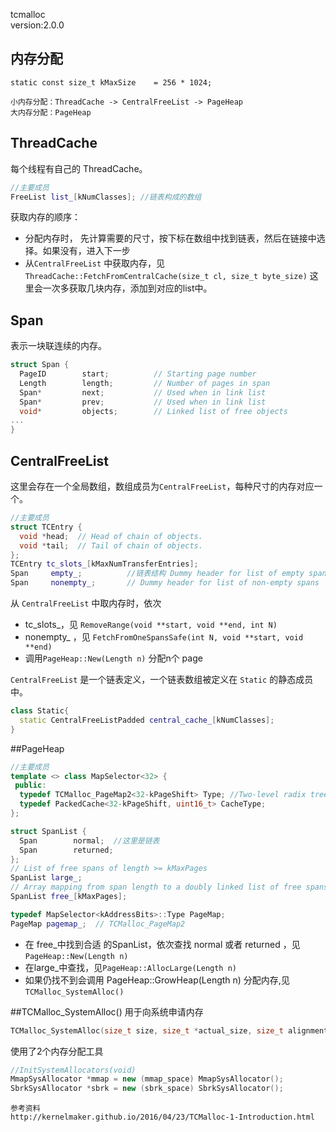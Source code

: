 tcmalloc   
version:2.0.0


## 内存分配
```
static const size_t kMaxSize    = 256 * 1024;

小内存分配：ThreadCache -> CentralFreeList -> PageHeap
大内存分配：PageHeap
```

## ThreadCache

每个线程有自己的 ThreadCache。
```cpp
//主要成员
FreeList list_[kNumClasses]; //链表构成的数组
```
获取内存的顺序：

* 分配内存时， 先计算需要的尺寸，按下标在数组中找到链表，然后在链接中选择。如果没有，进入下一步
* 从`CentralFreeList` 中获取内存，见
`ThreadCache::FetchFromCentralCache(size_t cl, size_t byte_size)`
这里会一次多获取几块内存，添加到对应的list中。

## Span

表示一块联连续的内存。
```cpp
struct Span {
  PageID        start;          // Starting page number
  Length        length;         // Number of pages in span
  Span*         next;           // Used when in link list
  Span*         prev;           // Used when in link list
  void*         objects;        // Linked list of free objects
...
}
```

## CentralFreeList

这里会存在一个全局数组，数组成员为`CentralFreeList`，每种尺寸的内存对应一个。

```cpp
//主要成员
struct TCEntry {
  void *head;  // Head of chain of objects.
  void *tail;  // Tail of chain of objects.
};
TCEntry tc_slots_[kMaxNumTransferEntries];
Span     empty_;          //链表结构 Dummy header for list of empty spans
Span     nonempty_;       // Dummy header for list of non-empty spans
```
从 `CentralFreeList` 中取内存时，依次 

* tc_slots_，见 `RemoveRange(void **start, void **end, int N)`
* nonempty_ ，见 `FetchFromOneSpansSafe(int N, void **start, void **end)`
* 调用`PageHeap::New(Length n)` 分配n个 page

`CentralFreeList` 是一个链表定义，一个链表数组被定义在 `Static` 的静态成员中。
```cpp
class Static{
  static CentralFreeListPadded central_cache_[kNumClasses];
}
```

##PageHeap

```cpp
//主要成员
template <> class MapSelector<32> {
 public:
  typedef TCMalloc_PageMap2<32-kPageShift> Type; //Two-level radix tree.用于根据内存地址定位到对应的Span。
  typedef PackedCache<32-kPageShift, uint16_t> CacheType;
};

struct SpanList {
  Span        normal;  //这里是链表
  Span        returned;
};
// List of free spans of length >= kMaxPages
SpanList large_;
// Array mapping from span length to a doubly linked list of free spans
SpanList free_[kMaxPages];

typedef MapSelector<kAddressBits>::Type PageMap;
PageMap pagemap_;  // TCMalloc_PageMap2

```

* 在 free_中找到合适 的SpanList，依次查找 normal 或者 returned ，见 `PageHeap::New(Length n)`
* 在large_中查找，见`PageHeap::AllocLarge(Length n)` 
* 如果仍找不到会调用 PageHeap::GrowHeap(Length n) 分配内存,见`TCMalloc_SystemAlloc()`


##TCMalloc_SystemAlloc()
用于向系统申请内存
```cpp
TCMalloc_SystemAlloc(size_t size, size_t *actual_size, size_t alignment)
```
使用了2个内存分配工具
```cpp
//InitSystemAllocators(void) 
MmapSysAllocator *mmap = new (mmap_space) MmapSysAllocator();
SbrkSysAllocator *sbrk = new (sbrk_space) SbrkSysAllocator();
```


```
参考资料
http://kernelmaker.github.io/2016/04/23/TCMalloc-1-Introduction.html
```

